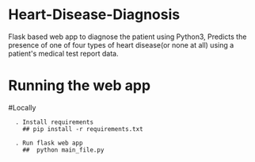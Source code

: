 # Heart-Disease-Diagnosis

Flask based web app to diagnose the patient using Python3, Predicts the presence of one of four types of heart disease(or none at all) using a patient's medical test report data.



# Running the web app

  #Locally
  
      . Install requirements
        ## pip install -r requirements.txt

      . Run flask web app
        ##  python main_file.py

